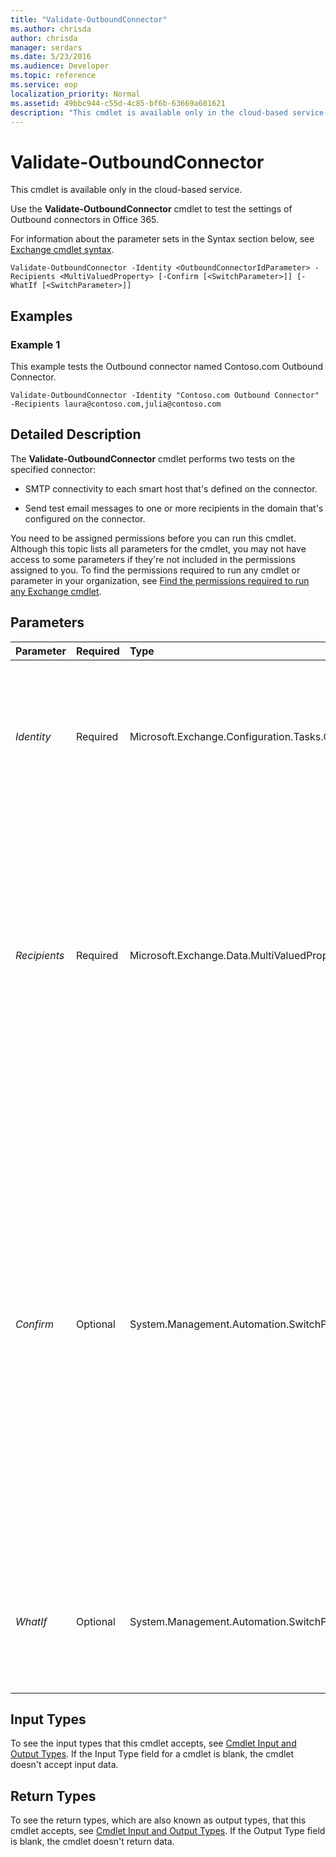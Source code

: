 ```yaml
---
title: "Validate-OutboundConnector"
ms.author: chrisda
author: chrisda
manager: serdars
ms.date: 5/23/2016
ms.audience: Developer
ms.topic: reference
ms.service: eop
localization_priority: Normal
ms.assetid: 49bbc944-c55d-4c85-bf6b-63669a601621
description: "This cmdlet is available only in the cloud-based service."
---
```


# Validate-OutboundConnector

This cmdlet is available only in the cloud-based service.
  
Use the **Validate-OutboundConnector** cmdlet to test the settings of Outbound connectors in Office 365.
  
For information about the parameter sets in the Syntax section below, see [Exchange cmdlet syntax](https://technet.microsoft.com/library/bb123552.aspx). 
  
```
Validate-OutboundConnector -Identity <OutboundConnectorIdParameter> -Recipients <MultiValuedProperty> [-Confirm [<SwitchParameter>]] [-WhatIf [<SwitchParameter>]]

```

## Examples
<a name="Examples"> </a>

### Example 1

This example tests the Outbound connector named Contoso.com Outbound Connector.
  
```
Validate-OutboundConnector -Identity "Contoso.com Outbound Connector" -Recipients laura@contoso.com,julia@contoso.com
```

## Detailed Description
<a name="DetailedDescription"> </a>

The **Validate-OutboundConnector** cmdlet performs two tests on the specified connector:
  
- SMTP connectivity to each smart host that's defined on the connector.
    
- Send test email messages to one or more recipients in the domain that's configured on the connector.
    
You need to be assigned permissions before you can run this cmdlet. Although this topic lists all parameters for the cmdlet, you may not have access to some parameters if they're not included in the permissions assigned to you. To find the permissions required to run any cmdlet or parameter in your organization, see [Find the permissions required to run any Exchange cmdlet](https://technet.microsoft.com/library/mt432940.aspx). 
  
## Parameters
<a name="DetailedDescription"> </a>

|**Parameter**|**Required**|**Type**|**Description**|
|:-----|:-----|:-----|:-----|
| _Identity_ <br/> |Required  <br/> |Microsoft.Exchange.Configuration.Tasks.OutboundConnectorIdParameter  <br/> | The _Identity_ parameter specifies the Outbound connector that you want to test. You can use any value that uniquely identifies the connector. For example: <br/>  Name <br/>  Distinguished name <br/>  GUID <br/> |
| _Recipients_ <br/> |Required  <br/> |Microsoft.Exchange.Data.MultiValuedProperty  <br/> |The  _Recipients_parameter specifies one or more email addresses to send a test message to. The email addresses need to be in the domain that's configured on the connector.  <br/> To enter multiple values, use the following syntax:  `<value1>,<value2>,...<valueX>`. If the values contain spaces or otherwise require quotation marks, use the following syntax:  `"<value1>","<value2>",..."<valueX>"`.  <br/> |
| _Confirm_ <br/> |Optional  <br/> |System.Management.Automation.SwitchParameter  <br/> | The _Confirm_ switch specifies whether to show or hide the confirmation prompt. How this switch affects the cmdlet depends on if the cmdlet requires confirmation before proceeding. <br/>  Destructive cmdlets (for example, **Remove-\*** cmdlets) have a built-in pause that forces you to acknowledge the command before proceeding. For these cmdlets, you can skip the confirmation prompt by using this exact syntax: `-Confirm:$false`.  <br/>  Most other cmdlets (for example, **New-\*** and **Set-\*** cmdlets) don't have a built-in pause. For these cmdlets, specifying the _Confirm_ switch without a value introduces a pause that forces you acknowledge the command before proceeding. <br/> |
| _WhatIf_ <br/> |Optional  <br/> |System.Management.Automation.SwitchParameter  <br/> |The  _WhatIf_ switch simulates the actions of the command. You can use this switch to view the changes that would occur without actually applying those changes. You don't need to specify a value with this switch. <br/> |
   
## Input Types
<a name="InputTypes"> </a>

To see the input types that this cmdlet accepts, see [Cmdlet Input and Output Types](http://go.microsoft.com/fwlink/p/?linkId=616387). If the Input Type field for a cmdlet is blank, the cmdlet doesn't accept input data. 
  
## Return Types
<a name="ReturnTypes"> </a>

To see the return types, which are also known as output types, that this cmdlet accepts, see [Cmdlet Input and Output Types](http://go.microsoft.com/fwlink/p/?linkId=616387). If the Output Type field is blank, the cmdlet doesn't return data. 
  

